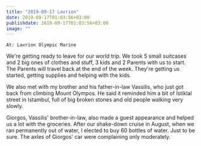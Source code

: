 ```yaml
---
title: "2019-09-17 Lavrion"
date: 2019-09-17T01:03:56+03:00
publishdate: 2019-09-17T01:03:56+03:00
image: ""
---
```


`At: Lavrion Olympic Marine`

We're getting ready to leave for our world trip. We took 5 small suitcases and 2 big ones of clothes and stuff, 3 kids and 2 Parents with us to start. The Parents will travel back at the end of the week. They're getting us started, getting supplies and helping with the kids.

We also met with my brother and his father-in-law Vassilis, who just got back from climbing Mount Olympos. He said it reminded him a bit of Istiklal street in Istambul, full of big broken stones and old people walking very slowly.

Giorgos, Vassilis' brother-in-law, also made a guest appearance and helped us a lot with the groceries. After our shake-down cruise in August, when we ran permanently out of water, I elected to buy 60 bottles of water. Just to be sure. The axles of Giorgos' car were complaining only moderately.
